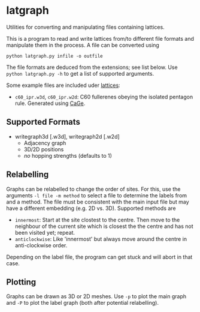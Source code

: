 # latgraph
Utilities for converting and manipulating files containing lattices.

This is a program to read and write lattices from/to different file formats and manipulate them in the process.
A file can be converted using
```Shell
python latgraph.py infile -o outfile
```
The file formats are deduced from the extensions; see list below.
Use `python latgraph.py -h` to get a list of supported arguments.

Some example files are included uder [lattices](lattices):
- ``c60_ipr.w3d``, ``c60_ipr.w2d``: C60 fullerenes obeying the isolated pentagon rule. Generated using [CaGe](https://caagt.ugent.be/CaGe/).

## Supported Formats
- writegraph3d [.w3d], writegraph2d [.w2d]
    - Adjacency graph
    - 3D/2D positions
    - *no* hopping strengths (defaults to 1)

## Relabelling
Graphs can be relabelled to change the order of sites.
For this, use the arguments ``-l file -m method`` to select a file to determine the labels from and a method.
The file must be consistent with the main input file but may have a different embedding (e.g. 2D vs. 3D).
Supported methods are
- ``innermost``: Start at the site clostest to the centre.
   Then move to the neighbour of the current site which is closest the the centre and has not been visited yet; repeat.
- ``anticlockwise``: Like 'innermost' but always move around the centre in anti-clockwise order.

Depending on the label file, the program can get stuck and will abort in that case.

## Plotting
Graphs can be drawn as 3D or 2D meshes.
Use ``-p`` to plot the main graph and ``-P`` to plot the label graph (both after potential relabelling).

